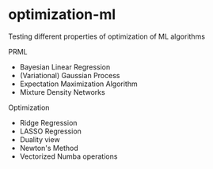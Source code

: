 # optimization-ml
Testing different properties of optimization of ML algorithms

PRML
- Bayesian Linear Regression
- (Variational) Gaussian Process
- Expectation Maximization Algorithm
- Mixture Density Networks

Optimization
- Ridge Regression
- LASSO Regression
- Duality view
- Newton's Method
- Vectorized Numba operations 